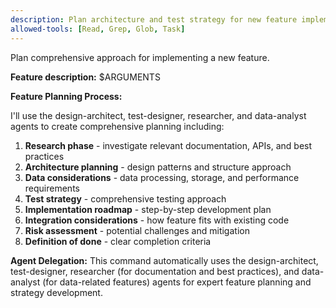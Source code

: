 ```yaml
---
description: Plan architecture and test strategy for new feature implementation
allowed-tools: [Read, Grep, Glob, Task]
---
```


Plan comprehensive approach for implementing a new feature.

**Feature description:** $ARGUMENTS

**Feature Planning Process:**

I'll use the design-architect, test-designer, researcher, and data-analyst agents to create comprehensive planning including:

1. **Research phase** - investigate relevant documentation, APIs, and best practices
2. **Architecture planning** - design patterns and structure approach  
3. **Data considerations** - data processing, storage, and performance requirements
4. **Test strategy** - comprehensive testing approach
5. **Implementation roadmap** - step-by-step development plan
6. **Integration considerations** - how feature fits with existing code
7. **Risk assessment** - potential challenges and mitigation
8. **Definition of done** - clear completion criteria

**Agent Delegation:**
This command automatically uses the design-architect, test-designer, researcher (for documentation and best practices), and data-analyst (for data-related features) agents for expert feature planning and strategy development.